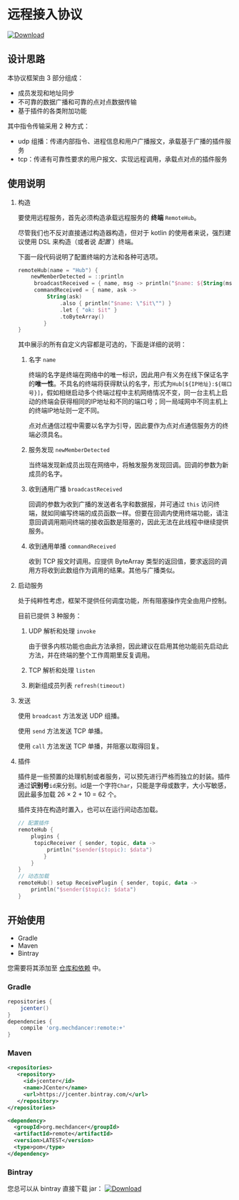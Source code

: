 # 远程接入协议

[![Download](https://api.bintray.com/packages/mechdancer/maven/remote/images/download.svg)](https://bintray.com/mechdancer/maven/remote/_latestVersion)

## 设计思路

本协议框架由 3 部分组成：

* 成员发现和地址同步
* 不可靠的数据广播和可靠的点对点数据传输
* 基于插件的各类附加功能

其中指令传输采用 2 种方式：

* udp 组播：传递内部指令、进程信息和用户广播报文，承载基于广播的插件服务
* tcp：传递有可靠性要求的用户报文、实现远程调用，承载点对点的插件服务

## 使用说明

1. 构造

   要使用远程服务，首先必须构造承载远程服务的 **终端** `RemoteHub`。 

   尽管我们也不反对直接通过构造器构造，但对于 kotlin 的使用者来说，强烈建议使用 DSL 来构造（或者说 *配置* ）终端。

   下面一段代码说明了配置终端的方法和各种可选项。

   ```kotlin
   remoteHub(name = "Hub") {
       newMemberDetected = ::println
   	    broadcastReceived = { name, msg -> println("$name: ${String(msg)}") }
   	    commandReceived = { name, ask ->
   	        String(ask)
   		        .also { println("$name: \"$it\"") }
   		        .let { "ok: $it" }
   		        .toByteArray()
           }
   }
   ```

   其中展示的所有自定义内容都是可选的，下面是详细的说明：

   1. 名字 `name`

      终端的名字是终端在网络中的唯一标识，因此用户有义务在线下保证名字的**唯一性**。不具名的终端将获得默认的名字，形式为`Hub[${IP地址}:${端口号}]`，假如相继启动多个终端过程中主机网络情况不变，同一台主机上启动的终端会获得相同的IP地址和不同的端口号；同一局域网中不同主机上的终端IP地址则一定不同。

      点对点通信过程中需要以名字为引导，因此要作为点对点通信服务方的终端必须具名。

   2. 服务发现 `newMemberDetected`

      当终端发现新成员出现在网络中，将触发服务发现回调。回调的参数为新成员的名字。

   3. 收到通用广播 `broadcastReceived`

      回调的参数为收到广播的发送者名字和数据报，并可通过 `this` 访问终端，就如同编写终端的成员函数一样。但要在回调内使用终端功能，请注意回调调用期间终端的接收函数是阻塞的，因此无法在此线程中继续提供服务。

   4. 收到通用单播 `commandReceived`

      收到 TCP 报文时调用。应提供 ByteArray 类型的返回值，要求返回的调用方将收到此数组作为调用的结果。其他与广播类似。

2. 启动服务

   处于纯粹性考虑，框架不提供任何调度功能，所有阻塞操作完全由用户控制。

   目前已提供 3 种服务：

   1. UDP 解析和处理 `invoke`

      由于很多内核功能也由此方法承担，因此建议在启用其他功能前先启动此方法，并在终端的整个工作周期里反复调用。

   2. TCP 解析和处理 `listen`

   3. 刷新组成员列表 `refresh(timeout)`

3. 发送

   使用 `broadcast` 方法发送 UDP 组播。

   使用 `send` 方法发送 TCP 单播。

   使用 `call` 方法发送 TCP 单播，并阻塞以取得回复。

4. 插件

   插件是一些预置的处理机制或者服务，可以预先进行严格而独立的封装。插件通过**识别号**`id`来分别。id是一个字符`Char`，只能是字母或数字，大小写敏感，因此最多加载 26 × 2 + 10 = 62 个。

   插件支持在构造时置入，也可以在运行间动态加载。

   ```kotlin
   // 配置插件
   remoteHub {
       plugins {
   	    topicReceiver { sender, topic, data ->
   	        println("$sender($topic): $data")
           }
       }
   }
   // 动态加载
   remoteHub() setup ReceivePlugin { sender, topic, data ->
       println("$sender($topic): $data")
   }
   ```
   
## 开始使用

* Gradle
* Maven
* Bintray

您需要将其添加至  [仓库和依赖](https://docs.gradle.org/current/userguide/declaring_dependencies.html) 中。

### Gradle

```groovy
repositories {
    jcenter()
}
dependencies {
    compile 'org.mechdancer:remote:+'
}
```

### Maven

```xml
<repositories>
   <repository>
     <id>jcenter</id>
     <name>JCenter</name>
     <url>https://jcenter.bintray.com/</url>
   </repository>
</repositories>

<dependency>
  <groupId>org.mechdancer</groupId>
  <artifactId>remote</artifactId>
  <version>LATEST</version>
  <type>pom</type>
</dependency>
```

### Bintray

您总可以从 bintray 直接下载 jar： [![Download](https://api.bintray.com/packages/mechdancer/maven/remote/images/download.svg)](https://bintray.com/mechdancer/maven/remote/_latestVersion)
